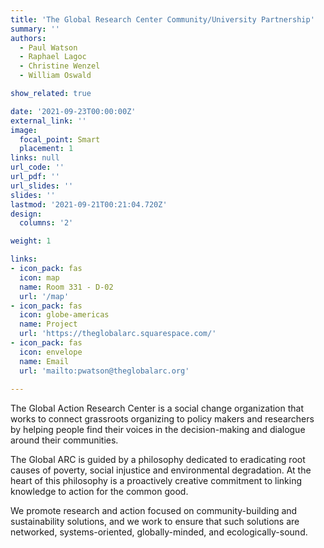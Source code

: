 ```yaml
---
title: 'The Global Research Center Community/University Partnership'
summary: ''
authors: 
  - Paul Watson
  - Raphael Lagoc
  - Christine Wenzel
  - William Oswald

show_related: true

date: '2021-09-23T00:00:00Z'
external_link: ''
image:
  focal_point: Smart
  placement: 1
links: null
url_code: ''
url_pdf: ''
url_slides: ''
slides: ''
lastmod: '2021-09-21T00:21:04.720Z'
design:
  columns: '2'

weight: 1

links:
- icon_pack: fas
  icon: map
  name: Room 331 - D-02
  url: '/map'
- icon_pack: fas
  icon: globe-americas
  name: Project
  url: 'https://theglobalarc.squarespace.com/'
- icon_pack: fas
  icon: envelope
  name: Email
  url: 'mailto:pwatson@theglobalarc.org'
  
---
```

The Global Action Research Center is a social change organization that works to connect grassroots organizing to policy makers and researchers by helping people find their voices in the decision-making and dialogue around their communities.

The Global ARC is guided by a philosophy dedicated to eradicating root causes of poverty, social injustice and environmental degradation. At the heart of this philosophy is a proactively creative commitment to linking knowledge to action for the common good. 

We promote research and action focused on community-building and sustainability solutions, and we work to ensure that such solutions are networked, systems-oriented, globally-minded, and ecologically-sound.